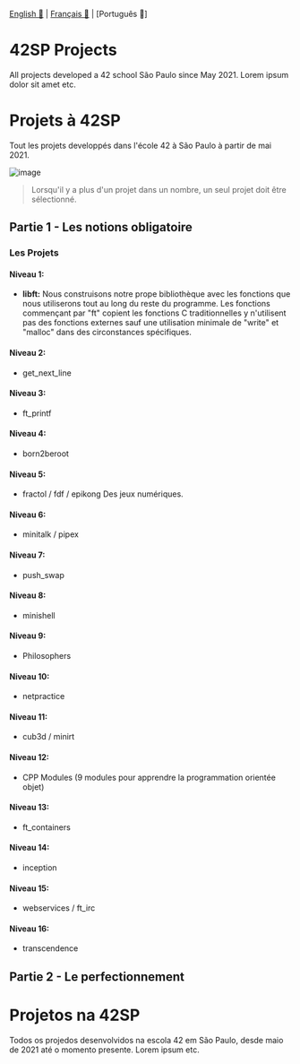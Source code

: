 [English 💂](https://github.com/rodsmade/Projets_42_SP/blob/main/README.md) | [Français 🥐](https://github.com/rodsmade/Projets_42_SP/blob/main/README_fr.md) | [Português 🌵]

# <a name="en-uk"></a>42SP Projects
All projects developed a 42 school São Paulo since May 2021.
Lorem ipsum dolor sit amet etc.

# <a name="fr"></a>Projets à 42SP
Tout les projets developpés dans l'école 42 à São Paulo à partir de mai 2021.

![image](https://user-images.githubusercontent.com/49699403/118574469-e319f180-b75a-11eb-98c3-86f9c84fb180.png)

> Lorsqu'il y a plus d'un projet dans un nombre, un seul projet doit être sélectionné.

## Partie 1 - Les notions obligatoire

### Les Projets
#### Niveau 1:
- **libft:**   Nous construisons notre prope bibliothèque avec les fonctions que nous utiliserons tout au long du reste du programme. Les fonctions commençant par "ft" copient les fonctions C traditionnelles y n'utilisent pas des fonctions externes sauf une utilisation minimale de "write" et "malloc" dans des circonstances spécifiques.

#### Niveau 2:
- get_next_line
       
#### Niveau 3:         
- ft_printf

#### Niveau 4:
- born2beroot
       
#### Niveau 5:
- fractol / fdf / epikong
       Des jeux numériques.

#### Niveau 6:
- minitalk / pipex
       
#### Niveau 7:
- push_swap

#### Niveau 8:
- minishell

#### Niveau 9:
- Philosophers

#### Niveau 10:
- netpractice

#### Niveau 11:
- cub3d / minirt

#### Niveau 12:
- CPP Modules (9 modules pour apprendre la programmation orientée objet)

#### Niveau 13:
- ft_containers

#### Niveau 14:
- inception

#### Niveau 15:
- webservices / ft_irc

#### Niveau 16:
- transcendence

## Partie 2 - Le perfectionnement


# <a name="pt-br"></a>Projetos na 42SP
Todos os projedos desenvolvidos na escola 42 em São Paulo, desde maio de 2021 até o momento presente.
Lorem ipsum etc.
